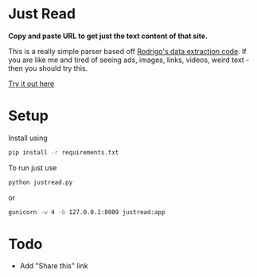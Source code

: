 # Just Read

**Copy and paste URL to get just the text content of that site.**


This is a really simple parser based off [Rodrigo's data extraction code](http://rodp.me/2015/how-to-extract-data-from-the-web.html). If you are like me and tired of seeing ads, images, links, videos, weird text - then you should try this. 

[Try it out here](http://choices.duckdns.org)


# Setup

Install using

```bash
pip install -r requirements.txt
```

To run just use

```bash
python justread.py
```

or 

```bash
gunicorn -w 4 -b 127.0.0.1:8009 justread:app
```

# Todo

- Add "Share this" link


